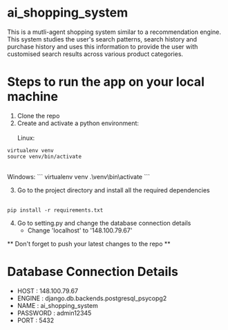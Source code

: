 # ai_shopping_system
This is a mutli-agent shopping system similar to a recommendation engine. This system studies the user's search patterns, search history and purchase history and uses this information to provide the user with customised search results across various product categories.

# Steps to run the app on your local machine
1. Clone the repo
2. Create and activate a python environment: <br><br>
Linux:
```
virtualenv venv
source venv/bin/activate
```
<br>
Windows:
```
virtualenv venv
.\venv\bin\activate
```

3. Go to the project directory and install all the required dependencies <br><br>
```
pip install -r requirements.txt
```

4. Go to setting.py and change the database connection details
   - Change 'localhost' to '148.100.79.67'

** Don't forget to push your latest changes to the repo **

# Database Connection Details
- HOST : 148.100.79.67
- ENGINE : django.db.backends.postgresql_psycopg2
- NAME : ai_shopping_system
- PASSWORD : admin12345
- PORT : 5432
